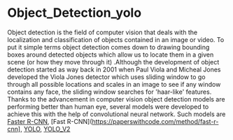 # Object_Detection_yolo


Object detection is the field of computer vision that deals with the localization and classification of objects contained in an image or video. To put it simple terms object detection  comes down to drawing bounding boxes around detected objects which allow us to locate them in a given scene (or how they move through it) .Although the development  of object detection started as way back in 2001 when Paul Viola and Micheal Jones developed the Viola Jones detector which uses sliding window to go through all possible locations and scales in an image to see if any window contains any face, the sliding window searches for 'haar-like' features. Thanks to the advancement in computer vision object detection models are performing better than human eye, several models were developed to achieve this with the help of convolutional neural network. Such models are [Faster R-CNN](https://paperswithcode.com/method/faster-r-cnn), [Fast R-CNN](https://paperswithcode.com/method/fast-r-cnn],  [YOLO](https://paperswithcode.com/paper/you-only-look-once-unified-real-time-object), [YOLO_V2](https://paperswithcode.com/method/yolov2)


